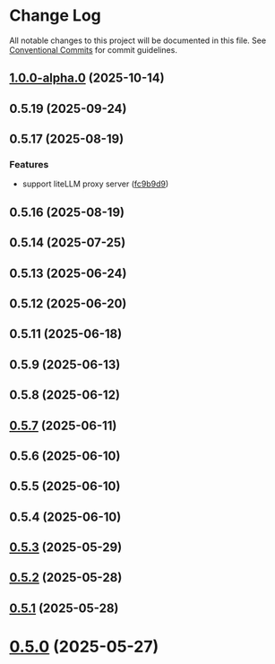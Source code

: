 # Change Log

All notable changes to this project will be documented in this file.
See [Conventional Commits](https://conventionalcommits.org) for commit guidelines.

## [1.0.0-alpha.0](https://github.com/geodaai/openassistant/compare/@openassistant/common@0.0.5...@openassistant/common@1.0.0-alpha.0) (2025-10-14)

## 0.5.19 (2025-09-24)

## 0.5.17 (2025-08-19)

### Features

* support liteLLM proxy server ([fc9b9d9](https://github.com/geodaai/openassistant/commit/fc9b9d9e72a80187e0b5d42166fccbc8627a1c03))

## 0.5.16 (2025-08-19)

## 0.5.14 (2025-07-25)

## 0.5.13 (2025-06-24)

## 0.5.12 (2025-06-20)

## 0.5.11 (2025-06-18)

## 0.5.9 (2025-06-13)

## 0.5.8 (2025-06-12)

## [0.5.7](https://github.com/geodaopenjs/openassistant/compare/@openassistant/common@0.0.5...@openassistant/common@0.5.7) (2025-06-11)

## 0.5.6 (2025-06-10)

## 0.5.5 (2025-06-10)

## 0.5.4 (2025-06-10)

## [0.5.3](https://github.com/geodaopenjs/openassistant/compare/@openassistant/common@0.0.5...@openassistant/common@0.5.3) (2025-05-29)

## [0.5.2](https://github.com/geodaopenjs/openassistant/compare/@openassistant/common@0.0.5...@openassistant/common@0.5.2) (2025-05-28)

## [0.5.1](https://github.com/geodaopenjs/openassistant/compare/@openassistant/common@0.0.5...@openassistant/common@0.5.1) (2025-05-28)

# [0.5.0](https://github.com/geodaopenjs/openassistant/compare/@openassistant/common@0.0.5...@openassistant/common@0.5.0) (2025-05-27)

